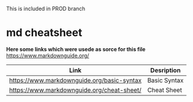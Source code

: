 This is included in PROD branch
# md cheatsheet
**Here some links which were usede as sorce for this file**  
https://www.markdownguide.org/  

| Link | Desription |
|------|--------------|
| https://www.markdownguide.org/basic-syntax | Basic Syntax |
| https://www.markdownguide.org/cheat-sheet/ | Cheat Sheet |


